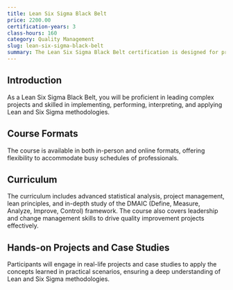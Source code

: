 ```yaml
---
title: Lean Six Sigma Black Belt
price: 2200.00
certification-years: 3
class-hours: 160
category: Quality Management
slug: lean-six-sigma-black-belt
summary: The Lean Six Sigma Black Belt certification is designed for professionals seeking advanced expertise in process improvement. This comprehensive course covers Lean and Six Sigma methodologies, project management, and statistical analysis. It equips candidates with the skills needed to lead significant quality improvement initiatives and projects.
---
```


## Introduction

As a Lean Six Sigma Black Belt, you will be proficient in leading complex projects and skilled in implementing, performing, interpreting, and applying Lean and Six Sigma methodologies.

## Course Formats

The course is available in both in-person and online formats, offering flexibility to accommodate busy schedules of professionals.

## Curriculum

The curriculum includes advanced statistical analysis, project management, lean principles, and in-depth study of the DMAIC (Define, Measure, Analyze, Improve, Control) framework. The course also covers leadership and change management skills to drive quality improvement projects effectively.

## Hands-on Projects and Case Studies

Participants will engage in real-life projects and case studies to apply the concepts learned in practical scenarios, ensuring a deep understanding of Lean and Six Sigma methodologies.

